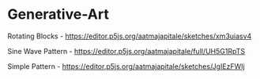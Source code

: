 # Generative-Art

Rotating Blocks - https://editor.p5js.org/aatmajapitale/sketches/xm3uiasv4

Sine Wave Pattern -  https://editor.p5js.org/aatmajapitale/full/UH5G1RpTS

Simple Pattern - https://editor.p5js.org/aatmajapitale/sketches/JgIEzFWIj
